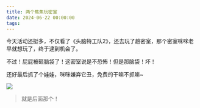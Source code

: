 ```yaml
---
title: 两个焦焦玩密室
date: 2024-06-22 00:00:00
tags:
---
```


今天活动还挺多，不仅看了《头脑特工队2》，还去玩了趟密室，那个密室咪咪老早就想玩了，终于逮到机会了。

不过！屁屁被砸脑袋了！这密室说是不恐怖！但是那脑袋！坏！

还好最后抓了个娃娃，咪咪嫌弃它丑，免费的干嘛不抓嘛~

![](/images/20240622_001.jpg)

> 就是后面那个！
